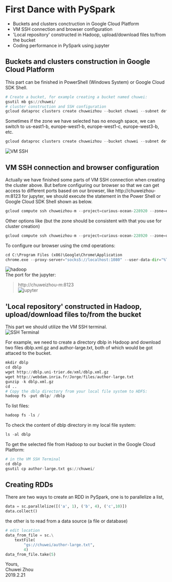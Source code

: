# First Dance with PySpark                   
- Buckets and clusters conctruction in Google Cloud Platform                       
- VM SSH connection and browser configuration                    
- 'Local repository' constructed in Hadoop, upload/download files to/from the bucket                   
- Coding performance in PySpark using jupyter                                        
                              
## Buckets and clusters construction in Google Cloud Platform                    
This part can be finished in PowerShell (Windows System) or Google Cloud SDK Shell.                  
```python
# Create a bucket, for example creating a bucket named chuwei:                    
gsutil mb gs://chuwei/          
# cluster construction and SSH configuration
gcloud dataproc clusters create chuweizhou --bucket chuwei --subnet default --zone europe-west3-a --master-machine-type n1-standard-4 --master-boot-disk-size 500 --num-workers 2 --worker-machine-type n1-standard-4 --worker-boot-disk-size 500 --image-version 1.3-deb9 --project curious-ocean-228920 --initialization-actions gs://dataproc-initialization-actions/jupyter/jupyter.sh
```
Sometimes if the zone we have selected has no enough space, we can switch to us-east1-b, europe-west1-b, europe-west1-c, europe-west3-b, etc.                 
```python
gcloud dataproc clusters create chuweizhou --bucket chuwei --subnet default --zone europe-west3-b --master-machine-type n1-standard-4 --master-boot-disk-size 500 --num-workers 2 --worker-machine-type n1-standard-4 --worker-boot-disk-size 500 --image-version 1.3-deb9 --project curious-ocean-228920 --initialization-actions gs://dataproc-initialization-actions/jupyter/jupyter.sh
```                   
![VM SSH](https://github.com/zhouchw5/Course_study_uk.github.io/blob/First-Dance-with-PySpark/VM%20SSH.png)
## VM SSH connection and browser configuration                   
Actually we have finished some parts of VM SSH connection when creating the cluster above. But before configuring our browser so that we can get access to different ports based on our browser, like http://chuweizhou-m:8123 for jupyter, we should execute the statement in the Power Shell or Google Cloud SDK Shell shown as below.                                    
```python
gcloud compute ssh chuweizhou-m --project=curious-ocean-228920 --zone=europe-west3-a -- -D 1080 -N
```
Other options like (but the zone should be consistent with that you use for cluster creation)                   
```python     
gcloud compute ssh chuweizhou-m --project=curious-ocean-228920 --zone=us-east1-b -- -D 1080 -N
```             
To configure our browser using the cmd operations:                     
```python
cd C:\Program Files (x86)\Google\Chrome\Application
chrome.exe --proxy-server="socks5://localhost:1080" --user-data-dir="%Temp%\chuweizhou-m" http://chuweizhou-m:8088
```
![hadoop](https://github.com/zhouchw5/Course_study_uk.github.io/blob/First-Dance-with-PySpark/hadoop.png)             
The port for the jupyter:              
>http://chuweizhou-m:8123                      
![jupyter](https://github.com/zhouchw5/Course_study_uk.github.io/blob/First-Dance-with-PySpark/google%20jupyter.png)               
           
## 'Local repository' constructed in Hadoop, upload/download files to/from the bucket                  
This part we should utilize the VM SSH terminal.                                
![SSH Terminal](https://github.com/zhouchw5/Course_study_uk.github.io/blob/First-Dance-with-PySpark/VM%20SSH%20Terminal.png)                                        
                     
For example, we need to create a directory dblp in Hadoop and download two files dblp.xml.gz and author-large.txt, both of which would be got attaced to the bucket.                                       
```python
mkdir dblp
cd dblp
wget http://dblp.uni-trier.de/xml/dblp.xml.gz
wget http://webdam.inria.fr/Jorge/files/author-large.txt
gunzip -k dblp.xml.gz
cd ..          
# Copy the dblp directory from your local file system to HDFS: 
hadoop fs -put dblp/ /dblp
```
To list files:                 
```python
hadoop fs -ls /
```
To check the content of dblp directory in my local file system:             
```python
ls -al dblp
```
To get the selected file from Hadoop to our bucket in the Google Cloud Platform:                   
```python
# in the VM SSH Terminal
cd dblp
gsutil cp author-large.txt gs://chuwei/
```
                          
## Creating RDDs               
There are two ways to create an RDD in PySpark, one is to parallelize a list,                  
```python
data = sc.parallelize([('a', 1), ('b', 4), ('c',10)])
data.collect()
```
the other is to read from a data source (a file or database)                    
```python
# edit location
data_from_file = sc.\
    textFile(
        "gs://chuwei/author-large.txt", 
        4)
data_from_file.take(5)
```


                  
Yours,                  
Chuwei Zhou        
2019.2.21                 
